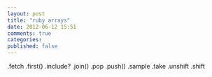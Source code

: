 ```yaml
---
layout: post
title: "ruby arrays"
date: 2012-06-12 15:51
comments: true
categories: 
published: false
---
```

.fetch
.first()
.include?
.join()
.pop
.push()
.sample
.take
.unshift
.shift